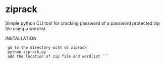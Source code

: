 # ziprack
Simple python CLI tool for cracking password of a password protected zip file using a wordlist



INSTALLATION
``` git clone https://github.com/bylonroid/ziprack
 go to the directory with cd ziprack
 python ziprack.py
 add the location of zip file and wordlist ```
